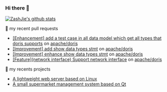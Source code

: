 ### Hi there 👋

[![ZashJie's github stats](https://github-readme-stats.vercel.app/api?username=ZashJie&bg_color=30,C2FFD8,465EFB&title_color=fff&text_color=fff)](https://github.com/pythonsir/github-readme-stats)

📌 my recent pull requests
 - [[Enhancement] add a test case in all data model which get all types that doris supports](https://github.com/apache/doris/pull/17883) on [apache/doris](https://github.com/apache/doris)
 - [[Improvement] add show data types stmt](https://github.com/apache/doris/pull/18111) on [apache/doris](https://github.com/apache/doris)
 - [[Improvement] enhance show data types stmt](https://github.com/apache/doris/pull/18831) on [apache/doris](https://github.com/apache/doris)
 - [[Feature](network interface) Support network interface](https://github.com/apache/doris/pull/16617) on [apache/doris](https://github.com/apache/doris)

🍭 my recents projects
- [A lightweight web server based on Linux](https://github.com/ZashJie/TinyWebserver)
- [A small supermarket management system based on Qt](https://github.com/ZashJie/MarketManagementSystem)
